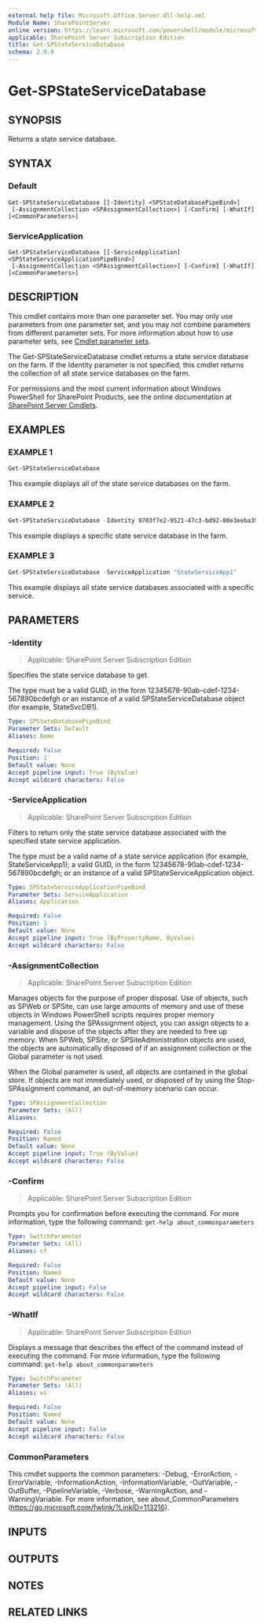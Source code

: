 ```yaml
---
external help file: Microsoft.Office.Server.dll-help.xml
Module Name: SharePointServer
online version: https://learn.microsoft.com/powershell/module/microsoft.sharepoint.powershell/get-spstateservicedatabase
applicable: SharePoint Server Subscription Edition
title: Get-SPStateServiceDatabase
schema: 2.0.0
---
```


# Get-SPStateServiceDatabase

## SYNOPSIS
Returns a state service database.

## SYNTAX

### Default
```
Get-SPStateServiceDatabase [[-Identity] <SPStateDatabasePipeBind>]
 [-AssignmentCollection <SPAssignmentCollection>] [-Confirm] [-WhatIf] [<CommonParameters>]
```

### ServiceApplication
```
Get-SPStateServiceDatabase [[-ServiceApplication] <SPStateServiceApplicationPipeBind>]
 [-AssignmentCollection <SPAssignmentCollection>] [-Confirm] [-WhatIf] [<CommonParameters>]
```

## DESCRIPTION
This cmdlet contains more than one parameter set.
You may only use parameters from one parameter set, and you may not combine parameters from different parameter sets.
For more information about how to use parameter sets, see [Cmdlet parameter sets](https://learn.microsoft.com/powershell/scripting/developer/cmdlet/cmdlet-parameter-sets).

The Get-SPStateServiceDatabase cmdlet returns a state service database on the farm.
If the Identity parameter is not specified, this cmdlet returns the collection of all state service databases on the farm.

For permissions and the most current information about Windows PowerShell for SharePoint Products, see the online documentation at [SharePoint Server Cmdlets](https://learn.microsoft.com/powershell/sharepoint/sharepoint-server/sharepoint-server-cmdlets).

## EXAMPLES

### EXAMPLE 1
```powershell
Get-SPStateServiceDatabase
```

This example displays all of the state service databases on the farm.

### EXAMPLE 2
```powershell
Get-SPStateServiceDatabase -Identity 9703f7e2-9521-47c3-bd92-80e3eeba391b
```

This example displays a specific state service database in the farm.

### EXAMPLE 3
```powershell
Get-SPStateServiceDatabase -ServiceApplication "StateServiceApp1"
```

This example displays all state service databases associated with a specific service.

## PARAMETERS

### -Identity

> Applicable: SharePoint Server Subscription Edition

Specifies the state service database to get.

The type must be a valid GUID, in the form 12345678-90ab-cdef-1234-567890bcdefgh or an instance of a valid SPStateServiceDatabase object (for example, StateSvcDB1).

```yaml
Type: SPStateDatabasePipeBind
Parameter Sets: Default
Aliases: Name

Required: False
Position: 1
Default value: None
Accept pipeline input: True (ByValue)
Accept wildcard characters: False
```

### -ServiceApplication

> Applicable: SharePoint Server Subscription Edition

Filters to return only the state service database associated with the specified state service application.

The type must be a valid name of a state service application (for example, StateServiceApp1); a valid GUID, in the form 12345678-90ab-cdef-1234-567890bcdefgh; or an instance of a valid SPStateServiceApplication object.

```yaml
Type: SPStateServiceApplicationPipeBind
Parameter Sets: ServiceApplication
Aliases: Application

Required: False
Position: 1
Default value: None
Accept pipeline input: True (ByPropertyName, ByValue)
Accept wildcard characters: False
```

### -AssignmentCollection

> Applicable: SharePoint Server Subscription Edition

Manages objects for the purpose of proper disposal.
Use of objects, such as SPWeb or SPSite, can use large amounts of memory and use of these objects in Windows PowerShell scripts requires proper memory management.
Using the SPAssignment object, you can assign objects to a variable and dispose of the objects after they are needed to free up memory.
When SPWeb, SPSite, or SPSiteAdministration objects are used, the objects are automatically disposed of if an assignment collection or the Global parameter is not used.

When the Global parameter is used, all objects are contained in the global store.
If objects are not immediately used, or disposed of by using the Stop-SPAssignment command, an out-of-memory scenario can occur.

```yaml
Type: SPAssignmentCollection
Parameter Sets: (All)
Aliases:

Required: False
Position: Named
Default value: None
Accept pipeline input: True (ByValue)
Accept wildcard characters: False
```

### -Confirm

> Applicable: SharePoint Server Subscription Edition

Prompts you for confirmation before executing the command.
For more information, type the following command: `get-help about_commonparameters`

```yaml
Type: SwitchParameter
Parameter Sets: (All)
Aliases: cf

Required: False
Position: Named
Default value: None
Accept pipeline input: False
Accept wildcard characters: False
```

### -WhatIf

> Applicable: SharePoint Server Subscription Edition

Displays a message that describes the effect of the command instead of executing the command.
For more information, type the following command: `get-help about_commonparameters`

```yaml
Type: SwitchParameter
Parameter Sets: (All)
Aliases: wi

Required: False
Position: Named
Default value: None
Accept pipeline input: False
Accept wildcard characters: False
```

### CommonParameters
This cmdlet supports the common parameters: -Debug, -ErrorAction, -ErrorVariable, -InformationAction, -InformationVariable, -OutVariable, -OutBuffer, -PipelineVariable, -Verbose, -WarningAction, and -WarningVariable. For more information, see about_CommonParameters (https://go.microsoft.com/fwlink/?LinkID=113216).

## INPUTS

## OUTPUTS

## NOTES

## RELATED LINKS

